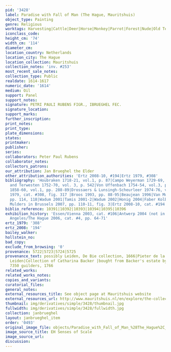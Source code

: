 ```yaml
---
pid: '3428'
label: Paradise with Fall of Man (The Hague, Mauritshuis)
object_type: Painting
genre: Religious
worktags: Harvesting|Cattle|Deer|Horse|Monkey|Parrot|Forest|Nude|Old Testament|Paradise
iconclass_code:
height_cm: '74'
width_cm: '114'
diameter_cm:
location_country: Netherlands
location_city: The Hague
location_collection: Mauritshuis
collection_notes: 'inv. #253'
most_recent_sale_notes:
collection_type: Public
realdate: 1614-1617
numeric_date: '1614'
medium: Oil
support: Panel
support_notes:
signature: PETRI PAULI RUBENS FIGR., IBRUEGHEL FEC.
signature_location:
support_marks:
further_inscription:
print_notes:
print_type:
plate_dimensions:
states:
printmaker:
publisher:
series:
collaborators: Peter Paul Rubens
collaborator_notes:
collectors_patrons:
our_attribution: Jan Brueghel the Elder
other_attribution_authorities: 'Ertz 2008-10, #194|Ertz 1979, #308'
bibliography: 'Houbraken 1718-21, vol.1, p. 87|Campo Weyerman 1729-69, vol.1, p. 348|Hoet
  and Terwesten 1752-70, vol. 3, p. 542|Von Uffenbach 1754-54, vol.3, p.421|Thoré-Bürger
  1858-60, vol.1, pp. 288-89|Drossaers & Lunsingh-Scheurleer 1974-76, vol.3, pp. 202-3|Ertz
  1979, cat. #308, fig. 317 |Broos 1993, pp. 88-95|Beaujean 1996|Van Mulders 2000,
  pp. 114, 118|Wadum 2001|Tamis 2001-2|Wadum 2002|Honig 2004|Faber Kolb 2005, 78-80|Van
  Mulders in Brussels 2007, pp. 110-11, fig. 3|Ertz 2008-10, cat. #194'
biblio_reference: 10391|10392|10393|10394|10395|10396
exhibition_history: 'Essen/Vienna 2003, cat. #106|Antwerp 2004 (not in catalogue)|Los
  Angeles/The Hague 2006, cat. #4, pp. 64-71'
ertz_1979: '308'
ertz_2008: '194'
bailey_walker:
hollstein_no:
bad_copy:
exclude_from_browsing: '0'
provenance: 5722|5723|5724|5725
provenance_text: possibly Leiden, De Bie collection, 1666|Pieter de la Court collection,
  Leiden|Collection of Catharina Backer |bought from Backer's estate by Willem V for
  7350 guilders, 1766
related_works:
related_works_notes:
copies_and_variants:
curatorial_files:
general_notes:
external_resources_title: See object page at Mauritshuis website
external_resources_url: http://www.mauritshuis.nl/en/explore/the-collection/artworks/the-garden-of-eden-with-the-fall-of-man-253/
thumbnail: img/derivatives/simple/3428/thumbnail.jpg
fullwidth: img/derivatives/simple/3428/fullwidth.jpg
collection: janbrueghel
layout: janbrueghel_item
order: '0493'
original_image_file: objects/Paradise_with_Fall_of_Man_%28The_Hague%2C_Mauritshuis%29.jpg
image_source_title: EH Senses of Scale
image_source_url:
discussion:
---
```

